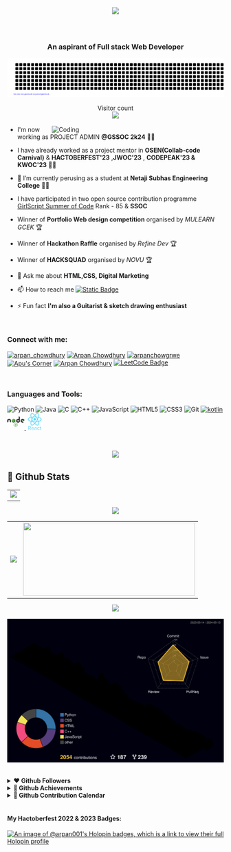 <h1 align="center">
  <a href="https://git.io/typing-svg">
    <img src="https://readme-typing-svg.herokuapp.com/?lines=Hello,+There!+👋;uThis+is+Arpan+AKAapu52....;Nice+to+meet+you!&center=true&size=30">
  </a>
</h1>
<img src="https://www.animatedimages.org/data/media/562/animated-line-image-0111.gif" width="1000" height="2" />

<h3 align="center">An aspirant of Full stack Web Developer</h3>

![gitartwork](gitartwork.svg)

<p align="center"> 
  Visitor count<br>
  <img src="https://profile-counter.glitch.me/apu52/count.svg" />
</p>

<img align="right" alt="Coding" width="400" src="https://miro.medium.com/v2/resize:fit:1272/1*ZSVmWGcc1weENb0ShawWxw.gif">



<p align="left">  </p>

- I'm now working as PROJECT ADMIN **@GSSOC 2k24**   👨‍💻
- I have already worked as a project mentor in **OSEN(Collab-code Carnival)** & **HACTOBERFEST'23** ,**JWOC'23** ,  **CODEPEAK'23 & KWOC'23** 👨‍💻

- 🌱 I’m currently perusing as a student at **Netaji Subhas Engineering College** 👨‍💻

- I have participated in two open source contribution programme [GirlScript Summer of Code](https://gssoc.girlscript.tech/) Rank - 85 & **SSOC**

- Winner of **Portfolio Web design competition** organised by *MULEARN GCEK* 🏆
  
- Winner of **Hackathon Raffle** organised by *Refine Dev* 🏆
- Winner of **HACKSQUAD** organised by *NOVU* 🏆

- 💬 Ask me about **HTML,CSS, Digital Marketing**

- 📫 How to reach me <a href="mailto:arpanchowdhury003@gmail.com">![Static Badge](https://img.shields.io/badge/arpanchowdhury003%40gmail.com-red?logo=gmail&logoColor=white&link=mailto%3Aarpanchowdhury003%40gmail.com)</a>

- ⚡ Fun fact **I'm also a Guitarist & sketch drawing enthusiast**


<img src="https://www.animatedimages.org/data/media/562/animated-line-image-0111.gif" width="1000" height="2" />
<h3 align="left">Connect with me:</h3>
<p align="left">
<a href="https://twitter.com/ArpanCh40193288" target="blank"><img align="center" src="https://raw.githubusercontent.com/rahuldkjain/github-profile-readme-generator/master/src/images/icons/Social/twitter.svg" alt="arpan_chowdhury" height="30" width="40" /></a>
<a href="https://www.linkedin.com/in/arpan-chowdhury-775294251/" target="blank"><img align="center" src="https://raw.githubusercontent.com/rahuldkjain/github-profile-readme-generator/master/src/images/icons/Social/linked-in-alt.svg" alt="Arpan Chowdhury" height="30" width="40" /></a>
<a href="https://auth.geeksforgeeks.org/user/arpanchowgrwe/practice" target="blank"><img align="center" src="https://raw.githubusercontent.com/rahuldkjain/github-profile-readme-generator/master/src/images/icons/Social/geeks-for-geeks.svg" alt="arpanchowgrwe" height="30" width="40" /></a>
<a href="https://www.youtube.com/channel/UCfizmZAK3iaw6jt6-BTWrUw" target="blank"><img align="center" src="https://raw.githubusercontent.com/rahuldkjain/github-profile-readme-generator/master/src/images/icons/Social/youtube.svg" alt="Apu's Corner" height="30" width="40" /></a>
<a href="https://www.hackerrank.com/arpanchowdhury02?hr_r=1" target="blank"><img align="center" src="https://raw.githubusercontent.com/rahuldkjain/github-profile-readme-generator/master/src/images/icons/Social/hackerrank.svg" alt="Arpan Chowdhury" height="30" width="40" /></a>
<a href="https://leetcode.com/ArpanChowdhury/">
    <img src="https://img.shields.io/badge/LeetCode-orange?style=for-the-badge&logo=leetcode&logoColor=white" alt="LeetCode Badge"/>
</a>
</p>



<p align="left">
</p>
<img src="https://www.animatedimages.org/data/media/562/animated-line-image-0111.gif" width="1000" height="2" />
<h3 align="left">Languages and Tools:</h3>
<p align="left"> 
  
![Python](https://img.shields.io/badge/python-3670A0?style=for-the-badge&logo=python&logoColor=ffdd54)
![Java](https://img.shields.io/badge/java-%23ED8B00.svg?style=for-the-badge&logo=openjdk&logoColor=white)
![C](https://img.shields.io/badge/c-%2300599C.svg?style=for-the-badge&logo=c&logoColor=white)
![C++](https://img.shields.io/badge/c++-%2300599C.svg?style=for-the-badge&logo=c%2B%2B&logoColor=white)
![JavaScript](https://img.shields.io/badge/javascript-%23323330.svg?style=for-the-badge&logo=javascript&logoColor=%23F7DF1E)
![HTML5](https://img.shields.io/badge/html5-%23E34F26.svg?style=for-the-badge&logo=html5&logoColor=white)
![CSS3](https://img.shields.io/badge/css3-%231572B6.svg?style=for-the-badge&logo=css3&logoColor=white)
![Git](https://img.shields.io/badge/git-%23F05033.svg?style=for-the-badge&logo=git&logoColor=white) 
<a href="https://kotlinlang.org" target="_blank" rel="noreferrer"> <img src="https://www.vectorlogo.zone/logos/kotlinlang/kotlinlang-icon.svg" alt="kotlin" width="40" height="40"/> </a> <a href="https://nodejs.org" target="_blank" rel="noreferrer"> <img src="https://raw.githubusercontent.com/devicons/devicon/master/icons/nodejs/nodejs-original-wordmark.svg" alt="nodejs" width="40" height="40"/> </a> <a href="https://reactjs.org/" target="_blank" rel="noreferrer"> <img src="https://raw.githubusercontent.com/devicons/devicon/master/icons/react/react-original-wordmark.svg" alt="react" width="40" height="40"/> </a> </p>
<img src="https://www.animatedimages.org/data/media/562/animated-line-image-0111.gif" width="1000" height="2" />

<div id="header" align="center">
  <img src="https://media.giphy.com/media/hqU2KkjW5bE2v2Z7Q2/giphy.gif" width="100"/>
</div>

## 💫 Github Stats

<table>    
<tr>
  <td align="center">
    <img width="400" src="https://github-readme-streak-stats.herokuapp.com/?user=apu52&theme=synthwave" />
  </td>
</tr>
</table>

<div align="center">
    <img width="600" src="https://github-profile-trophy.vercel.app/?username=apu52&theme=dracula&column=5" /> 
</div>

<table>    
<tr>
  <td align="center">
    <img width="400" src="https://github-readme-stats.vercel.app/api?username=apu52&show_icons=true&theme=synthwave&include_all_commits=true" />
  </td>
  <td align="center">
    <img height="170" width="400" src="https://github-readme-stats.vercel.app/api/top-langs/?username=apu52&layout=compact&theme=synthwave&langs_count=15" /> 
  </td>
</tr>
</table>

<div align="center">
  <img src="https://github-readme-activity-graph.vercel.app/graph?username=apu52&theme=synthwave-84&true&hide_border=true" />
</div>


![](./profile-3d-contrib/profile-night-rainbow.svg)

<img src="https://www.animatedimages.org/data/media/562/animated-line-image-0111.gif" width="1000" height="2" />
<details>
  <summary> <b> ❤️ Github Followers </b> </summary>
    <img src="https://github.com/apu52/apu52/blob/main/metrics.plugin.people.followers.svg" />
</details>   

<details>
  <summary> <b> 🦾 Github Achievements </b> </summary>
    <img src="https://github.com/apu52/apu52/blob/main/metrics.plugin.achievements.svg" />
</details>

<details>
  <summary> <b> 📆 Github Contribution Calendar </b></summary>
    <img src="https://github.com/apu52/README.md/blob/main/github-metrics.svg" />
</details>

<img src="https://www.animatedimages.org/data/media/562/animated-line-image-0111.gif" width="1000" height="2" />


<h4 align="left">My Hactoberfest 2022 & 2023 Badges:</h4>


[![An image of @arpan001's Holopin badges, which is a link to view their full Holopin profile](https://holopin.me/arpan001)](https://holopin.io/@arpan001)

<img src="https://www.animatedimages.org/data/media/562/animated-line-image-0111.gif" width="1000" height="2" />

